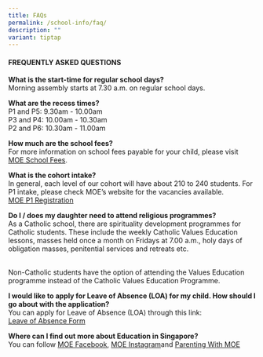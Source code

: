 ```yaml
---
title: FAQs
permalink: /school-info/faq/
description: ""
variant: tiptap
---
```

<h4>FREQUENTLY ASKED QUESTIONS</h4>
<p><strong>What is the start-time for regular school days?<br></strong>Morning
assembly starts at 7.30 a.m. on regular school days.</p>
<p><strong>What are the recess times?<br></strong>P1 and P5: 9.30am - 10.00am
<br>P3 and P4: 10.00am - 10.30am
<br>P2 and P6: 10.30am - 11.00am</p>
<p><strong>How much are the school fees?</strong>
<br>For more information on school fees payable for your child, please visit
<br><a href="https://www.moe.gov.sg/financial-matters/fees" rel="noopener noreferrer nofollow" target="_blank">MOE School Fees</a>.</p>
<p><strong>What is the cohort intake?<br></strong>In general, each level
of our cohort will have about 210 to 240 students. For P1 intake, please
check MOE’s website for the vacancies available.
<br><a href="https://www.moe.gov.sg/primary/p1-registration" rel="noopener noreferrer nofollow" target="_blank">MOE P1 Registration</a>
</p>
<p><strong>Do I / does my daughter need to attend religious programmes?<br></strong>As
a Catholic school, there are spirituality development programmes for Catholic
students. These include the weekly Catholic Values Education lessons, masses
held once a month on Fridays at 7.00 a.m., holy days of obligation masses,
penitential services and retreats etc.</p>
<p>
<br>Non-Catholic students have the option of attending the Values Education
programme instead of the Catholic Values Education Programme.</p>
<p><strong>I would like to apply for Leave of Absence (LOA) for my child. How should I go about with the application? <br></strong>You
can apply for Leave of Absence (LOA) through this link: <a href="https://form.gov.sg/60c819094dac2c0011872546" rel="noopener noreferrer nofollow" target="_blank"><br>Leave of Absence Form</a>
</p>
<p><strong>Where can I find out more about Education in Singapore?<br></strong> You
can follow <a href="https://www.facebook.com/moesingapore/" rel="noopener noreferrer nofollow" target="_blank">MOE Facebook</a>,
<a href="https://www.instagram.com/moesingapore/?hl=en" rel="noopener noreferrer nofollow" target="_blank">MOE Instagram</a>and <a href="https://www.instagram.com/parentingwith.moesg/?hl=en" rel="noopener noreferrer nofollow" target="_blank">Parenting With MOE</a>
</p>